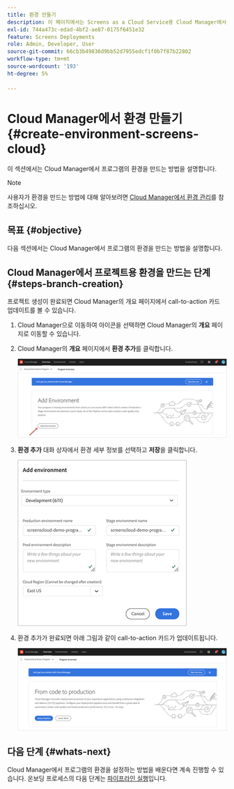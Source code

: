 ```yaml
---
title: 환경 만들기
description: 이 페이지에서는 Screens as a Cloud Service용 Cloud Manager에서 환경을 만드는 방법에 대해 설명합니다.
exl-id: 744a473c-edad-4bf2-ae87-0175f6451e32
feature: Screens Deployments
role: Admin, Developer, User
source-git-commit: 66cb3b49836d9bb52d7955edcf1f0b7f87b22802
workflow-type: tm+mt
source-wordcount: '193'
ht-degree: 5%

---
```


# Cloud Manager에서 환경 만들기 {#create-environment-screens-cloud}

이 섹션에서는 Cloud Manager에서 프로그램의 환경을 만드는 방법을 설명합니다.

>[!NOTE]
>사용자가 환경을 만드는 방법에 대해 알아보려면 [Cloud Manager에서 환경 관리](https://experienceleague.adobe.com/docs/experience-manager-cloud-service/content/implementing/using-cloud-manager/manage-environments.html?lang=ko)를 참조하십시오.

## 목표 {#objective}

다음 섹션에서는 Cloud Manager에서 프로그램의 환경을 만드는 방법을 설명합니다.

## Cloud Manager에서 프로젝트용 환경을 만드는 단계 {#steps-branch-creation}

프로젝트 생성이 완료되면 Cloud Manager의 개요 페이지에서 call-to-action 카드 업데이트를 볼 수 있습니다.

1. Cloud Manager으로 이동하여 아이콘을 선택하면 Cloud Manager의 **개요** 페이지로 이동할 수 있습니다.

1. Cloud Manager의 **개요** 페이지에서 **환경 추가**&#x200B;를 클릭합니다.

   ![이미지](/help/screens-cloud/assets/onboarding/add-environ1.png)

1. **환경 추가** 대화 상자에서 환경 세부 정보를 선택하고 **저장**&#x200B;을 클릭합니다.

   ![이미지](/help/screens-cloud/assets/onboarding/add-environ2.png)

1. 환경 추가가 완료되면 아래 그림과 같이 call-to-action 카드가 업데이트됩니다.

   ![이미지](/help/screens-cloud/assets/onboarding/add-environ3a.png)

## 다음 단계 {#whats-next}

Cloud Manager에서 프로그램의 환경을 설정하는 방법을 배운다면 계속 진행할 수 있습니다. 온보딩 프로세스의 다음 단계는 [파이프라인 실행](/help/screens-cloud/onboarding-screens-cloud/running-a-pipeline.md)입니다.

